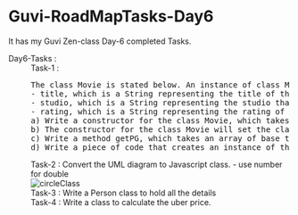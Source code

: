 <h1>Guvi-RoadMapTasks-Day6</h1>
<p>It has my Guvi Zen-class Day-6 completed Tasks.</p>

<dl>
  <dt>Day6-Tasks :</dt>
  <dd>Task-1 : 
<pre>The class Movie is stated below. An instance of class Movie represents a film. This class has the following three properties:
- title, which is a String representing the title of the movie
- studio, which is a String representing the studio that made the movie
- rating, which is a String representing the rating of the movie (i.e. PG­13, R, etc)
a) Write a constructor for the class Movie, which takes a String representing the title of the movie, a String representing the studio, and a String representing the rating as its arguments, and sets the respective class properties to these values.
b) The constructor for the class Movie will set the class property rating to "PG" as default when no rating is provided.
c) Write a method getPG, which takes an array of base type Movie as its argument, and returns a new array of only those movies in the input array with a rating of "PG". You may assume the input array is full of Movie instances. The returned array need not be full.
d) Write a piece of code that creates an instance of the class Movie with the title “Casino Royale”, the studio “Eon Productions”, and the rating “PG­13”
</pre>
</dd>
  <dd>Task-2 : Convert the UML diagram to Javascript class. - use number for double<br>
    <img src="https://github.com/rvsp/typescript-oops/raw/master/images/ClassDiagram_Circle.png" alt="circleClass">
  </dd>
  <dd>Task-3 : Write a Person class to hold all the details</dd>
  <dd>Task-4 : Write a class to calculate the uber price.</dd>
</dl>
